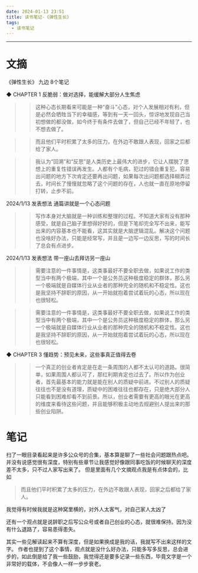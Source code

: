 ```yaml
---
date: 2024-01-13 23:51
title: 读书笔记-《弹性生长》
tags:
  - 读书笔记
---
```



----
# 文摘
《弹性生长》
九边
8个笔记


◆  CHAPTER 1 反脆弱：做对选择，能缓解大部分人生焦虑

>> 这种心态长期看来可能是一种“奋斗”心态，对个人发展相对有利，但是必然会牺牲当下的幸福感，等到有一天一回头，惊讶地发现自己当初想做的都没做，如今终于有条件去做了，但自己已经不年轻了，也不想去做了。

>> 而且他们平时积累了太多的压力，在外边不敢跟人表现，回家之后都给了家人。

>> 我认为“回溯”和“反思”是人类历史上最伟大的进步，它让人摆脱了思想上的重复性错误再发生。人都有个毛病，犯过的错会重复犯，容易出问题的地方下次肯定还要再出问题，如果每次出问题都选择糊弄过去，时间长了慢慢就忽略了这个问题的存在，人也就一直在原地停留打转，止步不前。

2024/1/13 发表想法
通篇讲就是一个心态问题

>> 写作本身对大脑就是一种训练和整理的过程。不知道大家有没有那种感受，就是自己脑子里想得好好的，但是下笔却完全写不出来，能写出来的内容基本也不能看，这其实就是大脑逻辑混乱。解决这个问题也没啥好办法，只能是经常写，并且是一边写一边反思，写的时间长了总会有点进步。

2024/1/13 发表想法
带一座山去拜访另一座山
>> 需要注意的一件事情是，这类事最好不要全职去做，如果说工作的类型当中有两个极端，其中一个是公务员这种极度稳定的群体，那么另一个极端就是自媒体行业从业者的那种完全的随机和不稳定性。这也是我坚持不辞职的原因，从一开始就抱着尝试着玩的心态，所以现在也很轻松。

>> 需要注意的一件事情是，这类事最好不要全职去做，如果说工作的类型当中有两个极端，其中一个是公务员这种极度稳定的群体，那么另一个极端就是自媒体行业从业者的那种完全的随机和不稳定性。这也是我坚持不辞职的原因，从一开始就抱着尝试着玩的心态，所以现在也很轻松。


◆  CHAPTER 3 懂趋势：预见未来，这些事真正值得去卷

>> 一个真正的创业者肯定是在走一条周围的人都不太认可的道路。很简单，如果周围人都认可了，那红利期肯定也过去了。所以作为创业者，首先最基本的能力就是能在别人的质疑中前进。不过别人的质疑往往也不是没有道理，质疑中的困难往往也都存在，只是绝大部分人只能看到困难却看不到前景。所以，创业者需要有更高的眼光在更高的维度来看待这些问题，并且能够积极主动地去规避别人提出来的那些创业陷阱。

# 笔记

扫了一眼目录看起来是许多公众号的合集，基本算是聊了一些社会问题跟热点吧。并没有说感觉很有深度，特别有些章节让我感觉好像跟同事吃饭的时候聊天的深度差不太多，只不过人家写出来了。
但是里面有几个文摘观点我是有点体会的，比如

> 而且他们平时积累了太多的压力，在外边不敢跟人表现，回家之后都给了家人。

我觉得有时候我就是这种窝里横的，对外人太客气，对自己家人太凶了

还有一个观点就是说辞职之后写公众号或者自己创业的心态，就很难保持。因为没有什么退路了，容易患得患失。

其实一些见解读起来不算有深度，但是如果换成是我的话，我就写不出来这样的文字。
作者也提到了这个事情，观点就是没什么好办法，只能多写多反思，总会进步的，如此倒是给了我一些鼓励，我觉得还是要多记录一些东西，毕竟文字是一个非常好的载体，不会像人一样一步步衰老。

